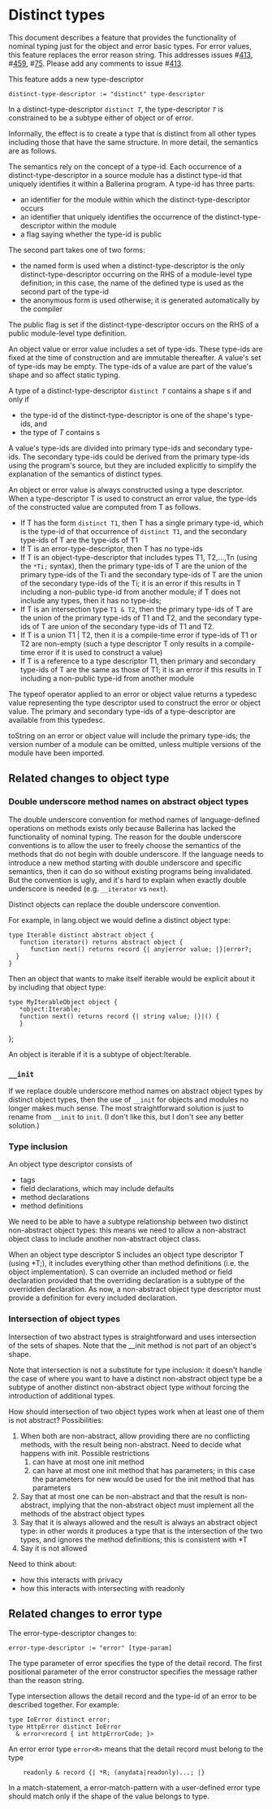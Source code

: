 # Distinct types

This document describes a feature that provides the functionality of nominal typing just for the object and error basic types. For error values, this feature replaces the error reason string. This addresses issues #[413](https://github.com/ballerina-platform/ballerina-spec/issues/413), #[459](https://github.com/ballerina-platform/ballerina-spec/issues/459), #[75](https://github.com/ballerina-platform/ballerina-spec/issues/75). Please add any comments to issue #[413](https://github.com/ballerina-platform/ballerina-spec/issues/413).

This feature adds a new type-descriptor

```
distinct-type-descriptor := "distinct" type-descriptor
```

In a distinct-type-descriptor <code>distinct <em>T</em></code>, the type-descriptor <code><em>T</em></code> is constrained to be a subtype either of object or of error.

Informally, the effect is to create a type that is distinct from all other types including those that have the same structure. In more detail, the semantics are as follows.

The semantics rely on the concept of a type-id. Each occurrence of a distinct-type-descriptor in a source module has a distinct type-id that uniquely identifies it within a Ballerina program. A type-id has three parts:



*   an identifier for the module within which the distinct-type-descriptor occurs
*   an identifier that uniquely identifies the occurrence of the distinct-type-descriptor within the module
*   a flag saying whether the type-id is public

The second part takes one of two forms:

*   the named form is used when a distinct-type-descriptor is the only distinct-type-descriptor occurring on the RHS of a module-level type definition; in this case, the name of the defined type is used as the second part of the type-id
*   the anonymous form is used otherwise; it is generated automatically by the compiler 

The public flag is set if the distinct-type-descriptor occurs on the RHS of a public module-level type definition.

An object value or error value includes a set of type-ids. These type-ids are fixed at the time of construction and are immutable thereafter. A value's set of type-ids may be empty. The type-ids of a value are part of the value's shape and so affect static typing.

A type of a distinct-type-descriptor <code>distinct <em>T</em></code> contains a shape s if and only if

*   the type-id of the distinct-type-descriptor is one of the shape's type-ids, and
*   the type of _T_ contains s

A value's type-ids are divided into primary type-ids and secondary type-ids. The secondary type-ids could be derived from the primary type-ids using the program's source, but they are included explicitly to simplify the explanation of the semantics of distinct types.

An object or error value is always constructed using a type descriptor. When a type-descriptor T is used to construct an error value, the type-ids of the constructed value are computed from T as follows.

*   If T has the form `distinct T1`, then T has a single primary type-id, which is the type-id of that occurrence of `distinct T1`, and the secondary type-ids of T are the type-ids of T1
*   If T is an error-type-descriptor, then T has no type-ids
*   If T is an object-type-descriptor that includes types T1, T2,...,Tn (using the `*Ti;` syntax), then the primary type-ids of T are the union of the primary type-ids of the Ti and the secondary type-ids of T are the union of the secondary type-ids of the Ti; it is an error if this results in T including a non-public type-id from another module; if T does not include any types, then it has no type-ids;
*   If T is an intersection type `T1 & T2`, then the primary type-ids of T are the union of the primary type-ids of T1 and T2, and the secondary type-ids of T are union of the secondary type-ids of T1 and T2.
*   If T is a union T1 | T2, then it is a compile-time error if type-ids of T1 or T2 are non-empty (such a type descriptor T only results in a compile-time error if it is used to construct a value)
*   If T is a reference to a type descriptor T1, then primary and secondary type-ids of T are the same as those of T1; it is an error if this results in T including a non-public type-id from another module

The typeof operator applied to an error or object value returns a typedesc value representing the type descriptor used to construct the error or object value. The primary and secondary type-ids of a type-descriptor are available from this typedesc.

toString on an error or object value will include the primary type-ids; the version number of a module can be omitted, unless multiple versions of the module have been imported.

## Related changes to object type

### Double underscore method names on abstract object types

The double underscore convention for method names of language-defined operations on methods exists only because Ballerina has lacked the functionality of nominal typing. The reason for the double underscore conventions is to allow the user to freely choose the semantics of the methods that do not begin with double underscore. If the language needs to introduce a new method starting with double underscore and specific semantics, then it can do so without existing programs being invalidated. But the convention is ugly, and it's hard to explain when exactly double underscore is needed (e.g. `__iterator` vs `next`).

Distinct objects can replace the double underscore convention.

For example, in lang.object we would define a distinct object type:


```
type Iterable distinct abstract object {
   function iterator() returns abstract object {
      function next() returns record {| any|error value; |}|error?;
  }
}
```


Then an object that wants to make itself iterable would be explicit about it by including that object type:


```
type MyIterableObject object {
   *object:Iterable;
   function next() returns record {| string value; |}|() {
   }
```


}; 

An object is iterable if it is a subtype of object:Iterable.


### `__init`

If we replace double underscore method names on abstract object types by distinct object types, then the use of `__init` for objects and modules no longer makes much sense. The most straightforward solution is just to rename from `__init` to `init`. (I don't like this, but I don't see any better solution.)


### Type inclusion

 An object type descriptor consists of

*   tags
*   field declarations, which may include defaults
*   method declarations
*   method definitions

We need to be able to have a subtype relationship between two distinct non-abstract object types: this means we need to allow a non-abstract object class to include another non-abstract object class.

When an object type descriptor S includes an object type descriptor T (using *T;), it includes everything other than method definitions (i.e. the object implementation). S can override an included method or field declaration provided that the overriding declaration is a subtype of the overridden declaration. As now, a non-abstract object type descriptor must provide a definition for every included declaration.

### Intersection of object types

Intersection of two abstract types is straightforward and uses intersection of the sets of shapes. Note that the __init method is not part of an object's shape.

Note that intersection is not a substitute for type inclusion: it doesn't handle the case of where you want to have a distinct non-abstract object type be a subtype of another distinct non-abstract object type without forcing the introduction of additional types.

How should intersection of two object types work when at least one of them is not abstract? Possibilities:

1. When both are non-abstract, allow providing there are no conflicting methods, with the result being non-abstract. Need to decide what happens with init. Possible restrictions
    1. can have at most one init method
    2. can have at most one init method that has parameters; in this case the parameters for new would be used for the init method that has parameters
2. Say that at most one can be non-abstract and that the result is non-abstract, implying that the non-abstract object must implement all the methods of the abstract object types
3. Say that it is always allowed and the result is always an abstract object type: in other words it produces a type that is the intersection of the two types, and ignores the method definitions; this is consistent with *T
4. Say it is not allowed

Need to think about:

*   how this interacts with privacy
*   how this interacts with intersecting with readonly

## Related changes to error type

The error-type-descriptor changes to:


```
error-type-descriptor := "error" [type-param]
```


The type parameter of error specifies the type of the detail record. The first positional parameter of the error constructor specifies the message rather than the reason string.

Type intersection allows the detail record and the type-id of an error to be described together. For example:


```
type IoError distinct error;
type HttpError distinct IoError
  & error<record { int httpErrorCode; }>
```


An error error type `error<R>` means that the detail record must belong to the type


```
    readonly & record {| *R; (anydata|readonly)...; |}
```

In a match-statement, a error-match-pattern with a user-defined error type should match only if the shape of the value belongs to type.